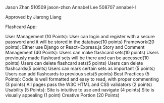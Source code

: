 Jason Zhan 510509 jason-zhxn
Annabel Lee 508707 annabel-l

Approved by Jiarong Liang

Flashcard App:

User Management (10 Points):
    User can login and register with a secure password and it will be stored in the database(10 points)
Framework(20 points):
    Either use Django or React+Express.js
Story and Comment Management (40 Points):
    Users can make flashcard sets(10 points)
    Users previously made flashcard sets will be there and can be accessed(10 points)
    Users can delete flashcard sets(5 points)
    Users can delete flashcards(5 points)
    Users can mark certain sets as important (5 points)
    Users can add flashcards to previous sets(5 points)
Best Practices (5 Points):
    Code is well formatted and easy to read, with proper commenting (3 points)
    All pages pass the W3C HTML and CSS validators (2 points)
Usability (5 Points):
    Site is intuitive to use and navigate (4 points)
    Site is visually appealing (1 point)
Creative Portion (20 Points)

